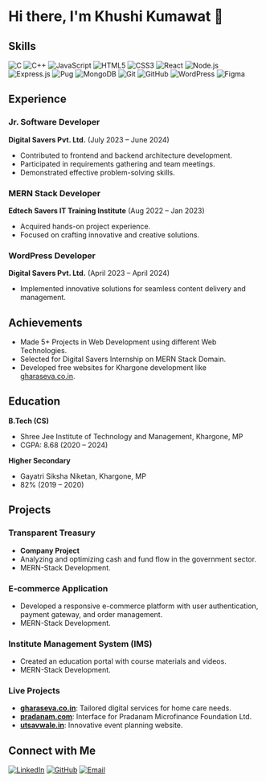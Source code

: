 # Hi there, I'm Khushi Kumawat 👋

## Skills

![C](https://img.shields.io/badge/C-A8B9CC?style=for-the-badge&logo=c&logoColor=white)
![C++](https://img.shields.io/badge/C++-00599C?style=for-the-badge&logo=cplusplus&logoColor=white)
![JavaScript](https://img.shields.io/badge/JavaScript-F7DF1E?style=for-the-badge&logo=javascript&logoColor=black)
![HTML5](https://img.shields.io/badge/HTML5-E34F26?style=for-the-badge&logo=html5&logoColor=white)
![CSS3](https://img.shields.io/badge/CSS3-1572B6?style=for-the-badge&logo=css3&logoColor=white)
![React](https://img.shields.io/badge/React-20232A?style=for-the-badge&logo=react&logoColor=61DAFB)
![Node.js](https://img.shields.io/badge/Node.js-339933?style=for-the-badge&logo=nodedotjs&logoColor=white)
![Express.js](https://img.shields.io/badge/Express.js-000000?style=for-the-badge&logo=express&logoColor=white)
![Pug](https://img.shields.io/badge/Pug-A86454?style=for-the-badge&logo=pug&logoColor=white)
![MongoDB](https://img.shields.io/badge/MongoDB-47A248?style=for-the-badge&logo=mongodb&logoColor=white)
![Git](https://img.shields.io/badge/Git-F05032?style=for-the-badge&logo=git&logoColor=white)
![GitHub](https://img.shields.io/badge/GitHub-181717?style=for-the-badge&logo=github&logoColor=white)
![WordPress](https://img.shields.io/badge/WordPress-21759B?style=for-the-badge&logo=wordpress&logoColor=white)
![Figma](https://img.shields.io/badge/Figma-F24E1E?style=for-the-badge&logo=figma&logoColor=white)

## Experience

### Jr. Software Developer
**Digital Savers Pvt. Ltd.** (July 2023 – June 2024)
- Contributed to frontend and backend architecture development.
- Participated in requirements gathering and team meetings.
- Demonstrated effective problem-solving skills.

### MERN Stack Developer
**Edtech Savers IT Training Institute** (Aug 2022 – Jan 2023)
- Acquired hands-on project experience.
- Focused on crafting innovative and creative solutions.

### WordPress Developer
**Digital Savers Pvt. Ltd.** (April 2023 – April 2024)
- Implemented innovative solutions for seamless content delivery and management.

## Achievements

- Made 5+ Projects in Web Development using different Web Technologies.
- Selected for Digital Savers Internship on MERN Stack Domain.
- Developed free websites for Khargone development like [gharaseva.co.in](http://gharaseva.co.in).

## Education

**B.Tech (CS)**
- Shree Jee Institute of Technology and Management, Khargone, MP
- CGPA: 8.68 (2020 – 2024)

**Higher Secondary**
- Gayatri Siksha Niketan, Khargone, MP
- 82% (2019 – 2020)

## Projects

### Transparent Treasury
- **Company Project**
- Analyzing and optimizing cash and fund flow in the government sector.
- MERN-Stack Development.

### E-commerce Application
- Developed a responsive e-commerce platform with user authentication, payment gateway, and order management.
- MERN-Stack Development.

### Institute Management System (IMS)
- Created an education portal with course materials and videos.
- MERN-Stack Development.

### Live Projects
- **[gharaseva.co.in](http://gharaseva.co.in)**: Tailored digital services for home care needs.
- **[pradanam.com](http://pradanam.com)**: Interface for Pradanam Microfinance Foundation Ltd.
- **[utsavwale.in](http://utsavwale.in)**: Innovative event planning website.

## Connect with Me

[![LinkedIn](https://img.shields.io/badge/LinkedIn-0A66C2?style=for-the-badge&logo=linkedin&logoColor=white)](https://www.linkedin.com/in/khushi-kumawat-928889223)
[![GitHub](https://img.shields.io/badge/GitHub-181717?style=for-the-badge&logo=github&logoColor=white)](https://github.com/khushikumawat04)
[![Email](https://img.shields.io/badge/Email-D14836?style=for-the-badge&logo=gmail&logoColor=white)](mailto:kkhushikumawat04@gmail.com)

<!--
**khushikumawat04/khushikumawat04** is a ✨ _special_ ✨ repository because its `README.md` (this file) appears on your GitHub profile.

Here are some ideas to get you started:

- 🔭 I’m currently working on ...
- 🌱 I’m currently learning ...
- 👯 I’m looking to collaborate on ...
- 🤔 I’m looking for help with ...
- 💬 Ask me about ...
- 📫 How to reach me: ...
- 😄 Pronouns: ...
- ⚡ Fun fact: ...
-->
